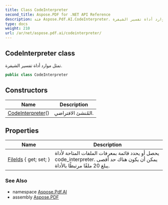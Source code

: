 ```yaml
---
title: Class CodeInterpreter
second_title: Aspose.PDF for .NET API Reference
description: فئة Aspose.Pdf.AI.CodeInterpreter. تمثل موارد أداة تفسير الشيفرة
type: docs
weight: 210
url: /ar/net/aspose.pdf.ai/codeinterpreter/
---
```

## CodeInterpreter class

تمثل موارد أداة تفسير الشيفرة.

```csharp
public class CodeInterpreter
```

## Constructors

| Name | Description |
| --- | --- |
| [CodeInterpreter](codeinterpreter/)() | المُنشئ الافتراضي. |

## Properties

| Name | Description |
| --- | --- |
| [FileIds](../../aspose.pdf.ai/codeinterpreter/fileids/) { get; set; } | يحصل أو يحدد قائمة بمعرفات الملفات المتاحة لأداة code_interpreter. يمكن أن يكون هناك حد أقصى يبلغ 20 ملفًا مرتبطًا بالأداة. |

### See Also

* namespace [Aspose.Pdf.AI](../../aspose.pdf.ai/)
* assembly [Aspose.PDF](../../)